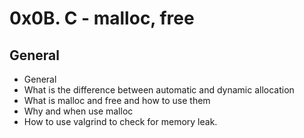 # 0x0B. C - malloc, free
## General
- General
- What is the difference between automatic and dynamic allocation
- What is malloc and free and how to use them
- Why and when use malloc
- How to use valgrind to check for memory leak.